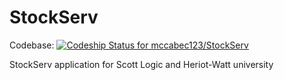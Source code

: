 StockServ
=========

Codebase:
[ ![Codeship Status for mccabec123/StockServ](https://codeship.com/projects/de1bfd20-5960-0132-9b23-123ab8314f17/status)](https://codeship.com/projects/50262)

StockServ application for Scott Logic and Heriot-Watt university
